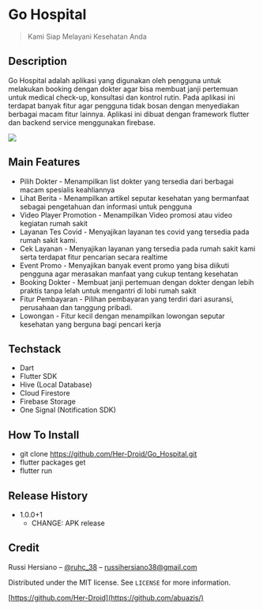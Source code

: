 # Go Hospital

> Kami Siap Melayani Kesehatan Anda

## Description

Go Hospital adalah aplikasi yang digunakan oleh pengguna untuk melakukan booking dengan dokter agar bisa membuat janji pertemuan untuk medical check-up, konsultasi dan kontrol rutin. Pada aplikasi ini terdapat banyak fitur agar pengguna tidak bosan dengan menyediakan berbagai macam fitur lainnya. Aplikasi ini dibuat dengan framework flutter dan backend service menggunakan firebase.

<p><img src="https://i.ibb.co/Nntr529/Go-Hospital.png"/></p>

## Main Features

- Pilih Dokter - Menampilkan list dokter yang tersedia dari berbagai macam spesialis keahliannya
- Lihat Berita - Menampilkan artikel seputar kesehatan yang bermanfaat sebagai pengetahuan dan informasi untuk pengguna
- Video Player Promotion - Menampilkan Video promosi atau video kegiatan rumah sakit
- Layanan Tes Covid - Menyajikan layanan tes covid yang tersedia pada rumah sakit kami.
- Cek Layanan - Menyajikan layanan yang tersedia pada rumah sakit kami serta terdapat fitur pencarian secara realtime
- Event Promo - Menyajikan banyak event promo yang bisa diikuti pengguna agar merasakan manfaat yang cukup tentang kesehatan
- Booking Dokter - Membuat janji pertemuan dengan dokter dengan lebih praktis tanpa lelah untuk mengantri di lobi rumah sakit
- Fitur Pembayaran - Pilihan pembayaran yang terdiri dari asuransi, perusahaan dan tanggung pribadi.
- Lowongan - Fitur kecil dengan menampilkan lowongan seputar kesehatan yang berguna bagi pencari kerja

## Techstack

- Dart
- Flutter SDK
- Hive (Local Database)
- Cloud Firestore
- Firebase Storage
- One Signal (Notification SDK)

## How To Install

- git clone https://github.com/Her-Droid/Go_Hospital.git
- flutter packages get
- flutter run

## Release History

- 1.0.0+1
  - CHANGE: APK release

## Credit

Russi Hersiano – [@ruhc_38](https://instagram.com/ruhc_38) – russihersiano38@gmail.com

Distributed under the MIT license. See `LICENSE` for more information.

[https://github.com/Her-Droid](https://github.com/abuazis/)
